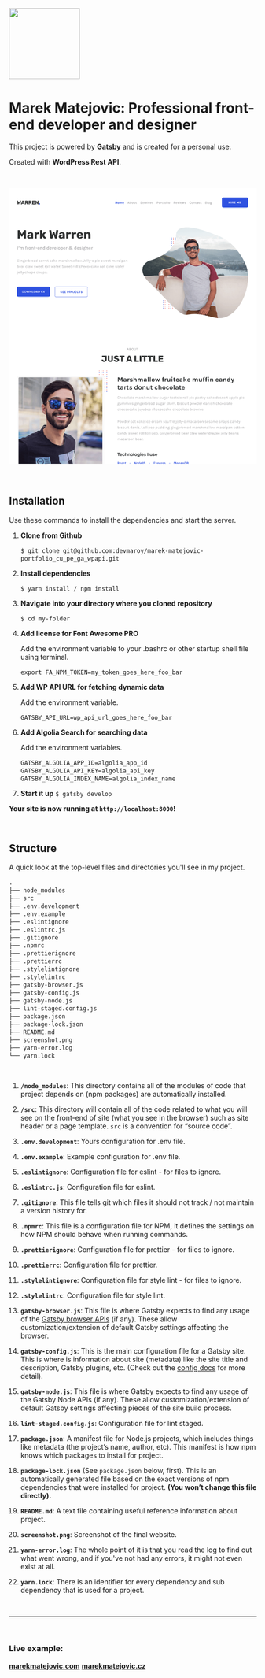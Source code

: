 <img src="src/images/logo/logo-dark.png" width="144" height="144">

# **Marek Matejovic: Professional front-end developer and designer**

This project is powered by **Gatsby** and is created for a personal use.

Created with **WordPress Rest API**.

<br>

![](screenshot.png)

<br>

## Installation

Use these commands to install the dependencies and start the server.

1. **Clone from Github**

   ```
   $ git clone git@github.com:devmaroy/marek-matejovic-portfolio_cu_pe_ga_wpapi.git
   ```

2. **Install dependencies**
   ```
   $ yarn install / npm install
   ```
3. **Navigate into your directory where you cloned repository**

   ```
   $ cd my-folder
   ```

5. **Add license for Font Awesome PRO**

   Add the environment variable to your .bashrc or other startup shell file
   using terminal.

   ```
   export FA_NPM_TOKEN=my_token_goes_here_foo_bar
   ```
   
6. **Add WP API URL for fetching dynamic data**

   Add the environment variable.

   ```
   GATSBY_API_URL=wp_api_url_goes_here_foo_bar
   ```

7. **Add Algolia Search for searching data**

   Add the environment variables.

   ```
   GATSBY_ALGOLIA_APP_ID=algolia_app_id
   GATSBY_ALGOLIA_API_KEY=algolia_api_key
   GATSBY_ALGOLIA_INDEX_NAME=algolia_index_name
   ```

8. **Start it up** `$ gatsby develop` <br>

**Your site is now running at `http://localhost:8000`!**

<br>

## Structure

A quick look at the top-level files and directories you'll see in my project.

    .
    ├── node_modules
    ├── src
    ├── .env.development
    ├── .env.example
    ├── .eslintignore
    ├── .eslintrc.js
    ├── .gitignore
    ├── .npmrc
    ├── .prettierignore
    ├── .prettierrc
    ├── .stylelintignore
    ├── .stylelintrc
    ├── gatsby-browser.js
    ├── gatsby-config.js
    ├── gatsby-node.js
    ├── lint-staged.config.js
    ├── package.json
    ├── package-lock.json
    ├── README.md
    ├── screenshot.png
    ├── yarn-error.log
    └── yarn.lock

<br>

1.  **`/node_modules`**: This directory contains all of the modules of code that
    project depends on (npm packages) are automatically installed.

2.  **`/src`**: This directory will contain all of the code related to what you
    will see on the front-end of site (what you see in the browser) such as site
    header or a page template. `src` is a convention for “source code”.

3.  **`.env.development`**: Yours configuration for .env file.

4.  **`.env.example`**: Example configuration for .env file.

5.  **`.eslintignore`**: Configuration file for eslint - for files to ignore.

6.  **`.eslintrc.js`**: Configuration file for eslint.

7.  **`.gitignore`**: This file tells git which files it should not track / not
    maintain a version history for.

8.  **`.npmrc`**: This file is a configuration file for NPM, it defines the
    settings on how NPM should behave when running commands.

9.  **`.prettierignore`**: Configuration file for prettier - for files to
    ignore.

10. **`.prettierrc`**: Configuration file for prettier.

11. **`.stylelintignore`**: Configuration file for style lint - for files to
    ignore.

12. **`.stylelintrc`**: Configuration file for style lint.

13. **`gatsby-browser.js`**: This file is where Gatsby expects to find any usage
    of the [Gatsby browser APIs](https://www.gatsbyjs.org/docs/browser-apis/)
    (if any). These allow customization/extension of default Gatsby settings
    affecting the browser.

14. **`gatsby-config.js`**: This is the main configuration file for a Gatsby
    site. This is where is information about site (metadata) like the site title
    and description, Gatsby plugins, etc. (Check out the
    [config docs](https://www.gatsbyjs.org/docs/gatsby-config/) for more
    detail).

15. **`gatsby-node.js`**: This file is where Gatsby expects to find any usage of
    the Gatsby Node APIs (if any). These allow customization/extension of
    default Gatsby settings affecting pieces of the site build process.

16. **`lint-staged.config.js`**: Configuration file for lint staged.

17. **`package.json`**: A manifest file for Node.js projects, which includes
    things like metadata (the project’s name, author, etc). This manifest is how
    npm knows which packages to install for project.

18. **`package-lock.json`** (See `package.json` below, first). This is an
    automatically generated file based on the exact versions of npm dependencies
    that were installed for project. **(You won’t change this file directly).**

19. **`README.md`**: A text file containing useful reference information about
    project.

20. **`screenshot.png`**: Screenshot of the final website.

21. **`yarn-error.log`**: The whole point of it is that you read the log to find
    out what went wrong, and if you've not had any errors, it might not even
    exist at all.

22. **`yarn.lock`**: There is an identifier for every dependency and sub
    dependency that is used for a project.

<br>

<hr>

<br>

### Live example:

**[marekmatejovic.com](https://marekmatejovic.com)**
**[marekmatejovic.cz](https://marekmatejovic.cz)**
